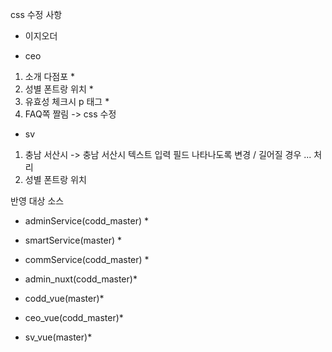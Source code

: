 css 수정 사항

- 이지오더


- ceo
1. 소개 다점포 *
2. 성별 폰트랑 위치 *
3. 유효성 체크시 p 태그 *
4. FAQ쪽 짤림 -> css 수정

- sv
1. 충남 서산시 -> 충남 서산시 텍스트 입력 필드 나타나도록 변경 / 길어질 경우 ... 처리
2. 성별 폰트랑 위치



반영 대상 소스
- adminService(codd_master) *
- smartService(master) *
- commService(codd_master) *

- admin_nuxt(codd_master)*
- codd_vue(master)*
- ceo_vue(codd_master)*
- sv_vue(master)*
